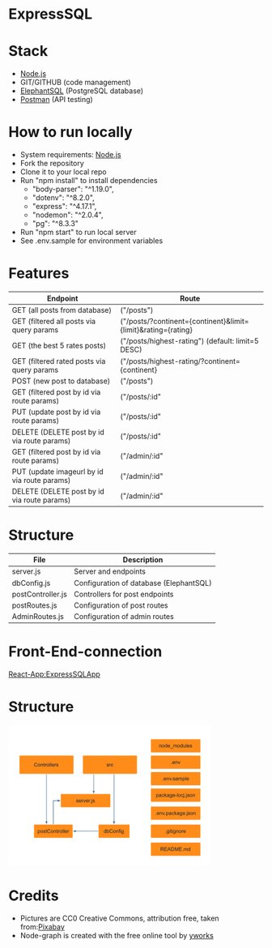 # ExpressSQL

# Stack

- [Node.js](https://nodejs.org/)
- GIT/GITHUB (code management)
- [ElephantSQL](https://www.elephantsql.com/) (PostgreSQL database)
- [Postman](https://www.postman.com/) (API testing)

# How to run locally

- System requirements: [Node.js](https://nodejs.org/)
- Fork the repository
- Clone it to your local repo
- Run "npm install" to install dependencies
  - "body-parser": "^1.19.0",
  - "dotenv": "^8.2.0",
  - "express": "^4.17.1",
  - "nodemon": "^2.0.4",
  - "pg": "^8.3.3"
- Run "npm start" to run local server
- See .env.sample for environment variables

# Features

| Endpoint                                     | Route                                                         |
| -------------------------------------------- | ------------------------------------------------------------- |
| GET (all posts from database)                | ("/posts")                                                    |
| GET (filtered all posts via query params     | ("/posts/?continent={continent}&limit={limit}&rating={rating} |
| GET (the best 5 rates posts)                 | ("/posts/highest-rating") (default: limit=5 DESC)             |
| GET (filtered rated posts via query params   | ("/posts/highest-rating/?continent={continent}                |
| POST (new post to database)                  | ("/posts")                                                    |
| GET (filtered post by id via route params)   | ("/posts/:id"                                                 |
| PUT (update post by id via route params)     | ("/posts/:id"                                                 |
| DELETE (DELETE post by id via route params)  | ("/posts/:id"                                                 |
| GET (filtered post by id via route params)   | ("/admin/:id"                                                 |
| PUT (update imageurl by id via route params) | ("/admin/:id"                                                 |
| DELETE (DELETE post by id via route params)  | ("/admin/:id"                                                 |

# Structure

| File              | Description                             |
| ----------------- | --------------------------------------- |
| server.js         | Server and endpoints                    |
| dbConfig.js       | Configuration of database (ElephantSQL) |
| postController.js | Controllers for post endpoints          |
| postRoutes.js     | Configuration of post routes            |
| AdminRoutes.js    | Configuration of admin routes           |

# Front-End-connection

[React-App:ExpressSQLApp](https://github.com/Natascha2020/ExpressSQLApp.git)

# Structure

<img src="./src/images/nodeStructure.png" title="Node structure" alt="Node structure" width="400">

# Credits

- Pictures are CC0 Creative Commons, attribution free, taken from:[Pixabay](https://pixabay.com/)
- Node-graph is created with the free online tool by [yworks](https://live.yworks.com/demos/layout/layoutstyles/index.html)
